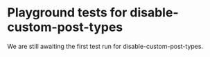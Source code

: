 # Playground tests for disable-custom-post-types
We are still awaiting the first test run for disable-custom-post-types.
